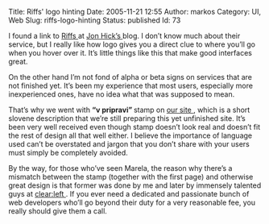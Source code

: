 Title: Riffs' logo hinting
Date: 2005-11-21 12:55
Author: markos
Category: UI, Web
Slug: riffs-logo-hinting
Status: published
Id: 73

<html>
 <body>
  <div>
   <p>
    I found a link to
    <a href="http://www.riffs.com">
     Riffs
    </a>
    at
    <a href="http://www.hicksdesign.co.uk/journal/riffs-your-social-recommender" title="Jon's blog">
     Jon Hick’s
    </a>
    blog. I don’t know much about their service, but I really like how logo gives you a direct clue to where you’ll go when you hover over it. It’s little things like this that make good interfaces great.
   </p>
   <p>
    On the other hand I’m not fond of alpha or beta signs on services that are not finished yet. It’s been my experience that most users, especially more inexperienced ones, have no idea what that was supposed to mean.
   </p>
   <p>
    That’s why we went with
    <strong>
     “v pripravi”
    </strong>
    stamp on
    <a href="http://www.marela.si">
     our site
    </a>
    , which is a short slovene description that we’re still preparing this yet unfinished site. It’s been very well received even though stamp doesn’t look real and doesn’t fit the rest of design all that well either. I believe the importance of language used can’t be overstated and jargon that you don’t share with your users must simply be completely avoided.
   </p>
   <p>
    By the way, for those who’ve seen Marela, the reason why there’s a mismatch between the stamp (together with the first page) and otherwise great design is that former was done by me and later by immensely talented guys at
    <a href="http://www.clearleft.com/">
     clear:left
    </a>
    . If you ever need a dedicated and passionate bunch of web developers who’ll go beyond their duty for a very reasonable fee, you really should give them a call.
   </p>
  </div>
 </body>
</html>
